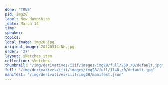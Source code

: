 ```yaml
---
done: 'TRUE'
pid: img28
label: New Hampshire
_date: March 14
time:
speaker:
topics:
local_image: img28.jpg
original_image: 20220314-NH.jpg
order: '27'
layout: sketches_item
collection: sketches
thumbnail: "/img/derivatives/iiif/images/img28/full/250,/0/default.jpg"
full: "/img/derivatives/iiif/images/img28/full/1140,/0/default.jpg"
manifest: "/img/derivatives/iiif/img28/manifest.json"
---
```

